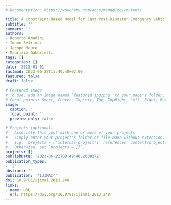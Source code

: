 ```yaml
---
# Documentation: https://wowchemy.com/docs/managing-content/

title: A Constraint-Based Model for Fast Post-Disaster Emergency Vehicle Routing
subtitle: ''
summary: ''
authors:
- Roberto Amadini
- Imane Sefrioui
- Jacopo Mauro
- Maurizio Gabbrielli
tags: []
categories: []
date: '2013-01-01'
lastmod: 2023-06-22T11:49:48+02:00
featured: false
draft: false

# Featured image
# To use, add an image named `featured.jpg/png` to your page's folder.
# Focal points: Smart, Center, TopLeft, Top, TopRight, Left, Right, BottomLeft, Bottom, BottomRight.
image:
  caption: ''
  focal_point: ''
  preview_only: false

# Projects (optional).
#   Associate this post with one or more of your projects.
#   Simply enter your project's folder or file name without extension.
#   E.g. `projects = ["internal-project"]` references `content/project/deep-learning/index.md`.
#   Otherwise, set `projects = []`.
projects: []
publishDate: '2023-06-22T09:49:48.263827Z'
publication_types:
- '2'
abstract: ''
publication: '*IJIMAI*'
doi: 10.9781/ijimai.2013.248
links:
- name: URL
  url: https://doi.org/10.9781/ijimai.2013.248
---
```

